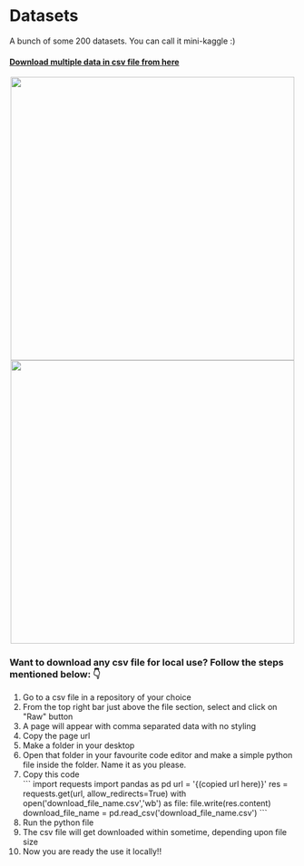 # Datasets
A bunch of some 200 datasets. You can call it mini-kaggle :)
#### [Download multiple data in csv file from here](https://drive.google.com/drive/folders/1QnVd_0t3NW3GiG8I6Ly1ypyablUawJmO?usp=sharing)

<div align="center"><span><img height="500" width="500" src="https://upload.wikimedia.org/wikipedia/commons/thumb/6/6d/Data_types_-_en.svg/1200px-Data_types_-_en.svg.png"/>    <img height="500" width="500" src="https://miro.medium.com/max/430/0*rNapZQnyP5EBLYli.png"></span></div>



### Want to download any csv file for local use? Follow the steps mentioned below: 👇

<ol>
  <li>Go to a csv file in a repository of your choice</li>
  <li>From the top right bar just above the file section, select and click on "Raw" button</li>
  <li>A page will appear with comma separated data with no styling</li>
  <li>Copy the page url</li>
  <li>Make a folder in your desktop</li>
  <li>Open that folder in your favourite code editor and make a simple python file inside the folder. Name it as you please.</li>
  <li>Copy this code</li>
  ```
  import requests
  import pandas as pd
  url = '{(copied url here)}' 
  res = requests.get(url, allow_redirects=True)
  with open('download_file_name.csv','wb') as file:
      file.write(res.content)
  download_file_name = pd.read_csv('download_file_name.csv')
  ```
  <li>Run the python file</li>
  <li>The csv file will get downloaded within sometime, depending upon file size</li>
  <li>Now you are ready the use it locally!!</li>
</ol>
  
